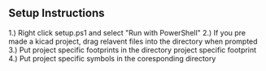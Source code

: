## Setup Instructions
1.) Right click setup.ps1 and select "Run with PowerShell"
2.) If you pre made a kicad project, drag relavent files into the directory when prompted
3.) Put project specific footprints in the directory project specific footprint
4.) Put project specific symbols in the coresponding directory

